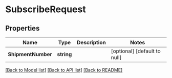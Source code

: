 # SubscribeRequest

## Properties
Name | Type | Description | Notes
------------ | ------------- | ------------- | -------------
**ShipmentNumber** | **string** |  | [optional] [default to null]

[[Back to Model list]](../README.md#documentation-for-models) [[Back to API list]](../README.md#documentation-for-api-endpoints) [[Back to README]](../README.md)

